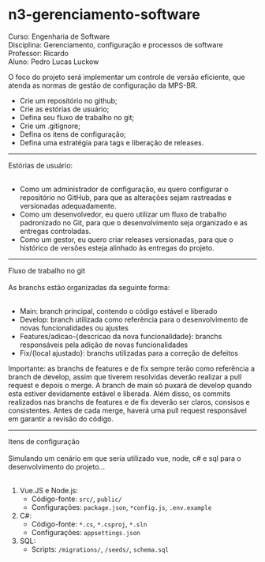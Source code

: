 # n3-gerenciamento-software
Curso: Engenharia de Software <br/>
Disciplina: Gerenciamento, configuração e processos de software <br/>
Professor: Ricardo <br/>
Aluno: Pedro Lucas Luckow <br/>

O foco do projeto será implementar um controle de versão eficiente, que atenda as normas de gestão de configuração da MPS-BR.
<ul>
  <li>Crie um repositório no github;</li>
  <li>Crie as estórias de usuário;</li>
  <li>Defina seu fluxo de trabalho no git;</li>
  <li>Crie um .gitignore;</li>
  <li>Defina os itens de configuração;</li>
  <li>Defina uma estratégia para tags e liberação de releases.</li>
</ul>

<hr/>
Estórias de usuário: 
<br/>
<br/>
<ul>
  <li>Como um administrador de configuração, eu quero configurar o repositório no GitHub, para que as alterações sejam rastreadas e versionadas adequadamente.<br/></li>
  <li>Como um desenvolvedor, eu quero utilizar um fluxo de trabalho padronizado no Git, para que o desenvolvimento seja organizado e as entregas controladas.</li>
  <li>Como um gestor, eu quero criar releases versionadas, para que o histórico de versões esteja alinhado às entregas do projeto.</li>
</ul>

<hr/>
Fluxo de trabalho no git
<br/>
<br/>
As branchs estão organizadas da seguinte forma:
<br/>
<br/>
<ul>
  <li>Main: branch principal, contendo o código estável e liberado</li>
  <li>Develop: branch utilizada como referência para o desenvolvimento de novas funcionalidades ou ajustes</li>
  <li>Features/adicao-{descricao da nova funcionalidade}: branchs responsáveis pela adição de novas funcionalidades</li>
  <li>Fix/{local ajustado}: branchs utilizadas para a correção de defeitos</li>
</ul>

Importante: as branchs de features e de fix sempre terão como referência a branch de develop, assim que tiverem resolvidas deverão realizar a pull request e depois o merge. A branch de main só puxará de develop quando esta estiver devidamente estável e liberada. Além disso, os commits realizados nas branchs de features e de fix deverão ser claros, consisos e consistentes. Antes de cada merge, haverá uma pull request responsável em garantir a revisão do código.

<hr/>
Itens de configuração
<br/>
<br/>
Simulando um cenário em que seria utilizado vue, node, c# e sql para o desenvolvimento do projeto...
<br/>
<br/>
<ol>
  <li>
    Vue.JS e Node.js:
    <ul>
      <li>Código-fonte: <code>src/</code>, <code>public/</code></li>
      <li>Configurações: <code>package.json</code>, <code>*config.js</code>, <code>.env.example</code></li>
    </ul>
  </li>
  <li>
    C#:
    <ul>
      <li>Código-fonte: <code>*.cs</code>, <code>*.csproj</code>, <code>*.sln</code></li>
      <li>Configurações: <code>appsettings.json</code></li>
    </ul>
  </li>
  <li>
    SQL:
    <ul>
      <li>Scripts: <code>/migrations/</code>, <code>/seeds/</code>, <code>schema.sql</code></li>
    </ul>
  </li>
</ol>
